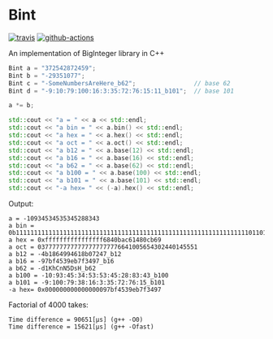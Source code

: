 # Bint

[![travis][travis-shield]][travis-link] [![github-actions][github-shield]][github-link]

An implementation of BigInteger library in C++

```cpp
Bint a = "372542872459";
Bint b = "-29351077";
Bint c = "-SomeNumbersAreHere_b62";                // base 62
Bint d = "-9:10:79:100:16:3:35:72:76:15:11_b101";  // base 101

a *= b;

std::cout << "a = " << a << std::endl;
std::cout << "a bin = " << a.bin() << std::endl;
std::cout << "a hex = " << a.hex() << std::endl;
std::cout << "a oct = " << a.oct() << std::endl;
std::cout << "a b12 = " << a.base(12) << std::endl;
std::cout << "a b16 = " << a.base(16) << std::endl;
std::cout << "a b62 = " << a.base(62) << std::endl;
std::cout << "a b100 = " << a.base(100) << std::endl;
std::cout << "a b101 = " << a.base(101) << std::endl;
std::cout << "-a hex= " << (-a).hex() << std::endl;
```

Output:
```
a = -10934534535345288343
a bin = 0b11111111111111111111111111111111111111111111111111111111111111110110100001000000101110101100011000010100100000001100101101101001
a hex = 0xffffffffffffffff6840bac61480cb69
a oct = 03777777777777777777776641005654302440145551
a b12 = -4b1864994618b07247_b12
a b16 = -97bf4539eb7f3497_b16
a b62 = -d1KhCnN5DsH_b62
a b100 = -10:93:45:34:53:53:45:28:83:43_b100
a b101 = -9:100:79:38:16:3:35:72:76:15_b101
-a hex= 0x000000000000000097bf4539eb7f3497
```

Factorial of 4000 takes:  
```
Time difference = 90651[µs] (g++ -O0)
Time difference = 15621[µs] (g++ -Ofast)
```

[travis-shield]: https://img.shields.io/travis/tigertv/Bint/master.svg?style=for-the-badge&logo=travis
[travis-link]: https://travis-ci.org/tigertv/Bint
[github-shield]: https://img.shields.io/github/workflow/status/tigertv/Bint/Release.svg?style=for-the-badge&logo=github
[github-link]: https://github.com/tigertv/Bint/actions
